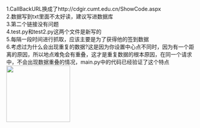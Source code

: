 1.CallBackURL换成了http://cdgir.cumt.edu.cn/ShowCode.aspx <br/>
2.数据写到txt里面不太好读，建议写进数据库<br/>
3.第二个链接没有问题<br/>
4.test.py和test2.py这两个文件是新写的<br/>
5.每隔一段时间进行抓取，应该主要是为了获得他的签到数据<br/>
6.考虑过为什么会出现重复的数据?这是因为你设置中心点不同时，因为有一个距离的原因，所以地点难免会有重叠，这才是重复数据的根本原因，在同一个请求中，不会出现数据重叠的情况，main.py中的代码已经验证了这个特点<br/>
<img width="168" height="149" src="http://cdgir.cumt.edu.cn/ewm.png"/>
